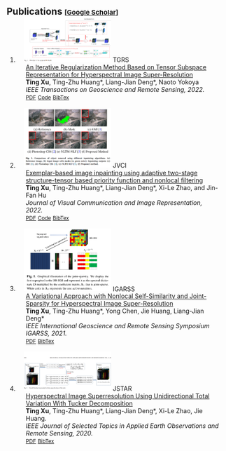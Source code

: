 
<h2 id="publications" style="margin: 2px 0px -15px;">Publications <temp style="font-size:15px;">[</temp><a href="https://scholar.google.com.hk/citations?user=NMwLfkYAAAAJ&hl=zh-CN&oi=sra" target="_blank" style="font-size:15px;">Google Scholar</a><temp style="font-size:15px;">]</temp></h2>

<div class="publications">
<ol class="bibliography">

<li>
<div class="pub-row">
  <div class="col-sm-3 abbr" style="position: relative;padding-right: 15px;padding-left: 15px;">
    <img src="assets/img/IR-TenSR.png" width="200px" class="teaser img-fluid z-depth-1" style="width=100;height=30%">
            <abbr class="badge">TGRS</abbr>
  </div>
  <div class="col-sm-9" style="position: relative;padding-right: 15px;padding-left: 20px;">
      <div class="title"><a href="https://ieeexplore.ieee.org/document/9777947">An Iterative Regularization Method Based on Tensor Subspace Representation for Hyperspectral Image Super-Resolution</a></div>
      <div class="author"><strong>Ting Xu</strong>, Ting-Zhu Huang*, Liang-Jian Deng*, Naoto Yokoya</div>
      <div class="periodical"><em>IEEE Transactions on Geoscience and Remote Sensing, 2022.</em>
      </div>
    <div class="links">
      <a href="https://ieeexplore.ieee.org/document/9777947" class="btn btn-sm z-depth-0" role="button" target="_blank" style="font-size:12px;">PDF</a>
      <a href="https://github.com/tingxu113/IRT" class="btn btn-sm z-depth-0" role="button" target="_blank" style="font-size:12px;">Code</a>
      <a href="https://github.com/tingxu113/tingxu113.github.io/blob/main/assets/img/IR_bib.txt" class="btn btn-sm z-depth-0" role="button" target="_blank" style="font-size:12px;">BibTex</a> 
    </div>
  </div>
</div>
</li>



<br>

  <li>
<div class="pub-row">
  <div class="col-sm-3 abbr" style="position: relative;padding-right: 15px;padding-left: 15px;">
    <img src="assets/img/Exe.png" width="200px" class="teaser img-fluid z-depth-1" style="width=100;height=30%">
            <abbr class="badge">JVCI</abbr>
  </div>
  <div class="col-sm-9" style="position: relative;padding-right: 15px;padding-left: 20px;">
      <div class="title"><a href="https://www.sciencedirect.com/science/article/pii/S1047320321002893">Exemplar-based image inpainting using adaptive two-stage structure-tensor based priority function and nonlocal filtering</a></div>
      <div class="author"><strong>Ting Xu</strong>, Ting-Zhu Huang*, Liang-Jian Deng*, Xi-Le Zhao, and Jin-Fan Hu</div>
      <div class="periodical"><em>Journal of Visual Communication and Image Representation, 2022.</em>
      </div>
    <div class="links">
      <a href="https://www.sciencedirect.com/science/article/pii/S1047320321002893" class="btn btn-sm z-depth-0" role="button" target="_blank" style="font-size:12px;">PDF</a>
      <a href="https://github.com/tingxu113/JVCIR" class="btn btn-sm z-depth-0" role="button" target="_blank" style="font-size:12px;">Code</a>
      <a href="https://github.com/tingxu113/tingxu113.github.io/blob/main/assets/img/Exe.txt" class="btn btn-sm z-depth-0" role="button" target="_blank" style="font-size:12px;">BibTex</a> 
    </div>
  </div>
</div>
</li>
  
  
  
<br>

  <li>
<div class="pub-row">
  <div class="col-sm-3 abbr" style="position: relative;padding-right: 15px;padding-left: 15px;">
    <img src="assets/img/IGAR.png" width="200px" class="teaser img-fluid z-depth-1" style="width=100;height=30%">
            <abbr class="badge">IGARSS</abbr>
  </div>
  <div class="col-sm-9" style="position: relative;padding-right: 15px;padding-left: 20px;">
      <div class="title"><a href="https://ieeexplore.ieee.org/document/9554815">A Variational Approach with Nonlocal Self-Similarity and Joint-Sparsity for Hyperspectral Image Super-Resolution</a></div>
      <div class="author"><strong>Ting Xu</strong>, Ting-Zhu Huang*, Yong Chen, Jie Huang, Liang-Jian Deng*</div>
      <div class="periodical"><em>IEEE International Geoscience and Remote Sensing Symposium IGARSS, 2021.</em>
      </div>
    <div class="links">
      <a href="https://ieeexplore.ieee.org/document/9554815" class="btn btn-sm z-depth-0" role="button" target="_blank" style="font-size:12px;">PDF</a>
      <a href="https://github.com/tingxu113/tingxu113.github.io/blob/main/assets/img/IGAR_bib.txt" class="btn btn-sm z-depth-0" role="button" target="_blank" style="font-size:12px;">BibTex</a> 
    </div>
  </div>
</div>
</li>  
  
  
 <br>

  <li>
<div class="pub-row">
  <div class="col-sm-3 abbr" style="position: relative;padding-right: 15px;padding-left: 15px;">
    <img src="assets/img/tuck.png" width="200px" class="teaser img-fluid z-depth-1" style="width=100;height=30%">
            <abbr class="badge">JSTAR</abbr>
  </div>
  <div class="col-sm-9" style="position: relative;padding-right: 15px;padding-left: 20px;">
      <div class="title"><a href="https://ieeexplore.ieee.org/document/9151315">Hyperspectral Image Superresolution Using Unidirectional Total Variation With Tucker Decomposition</a></div>
      <div class="author"><strong>Ting Xu</strong>, Ting-Zhu Huang*, Liang-Jian Deng*, Xi-Le Zhao, Jie Huang.</div>
      <div class="periodical"><em>IEEE Journal of Selected Topics in Applied Earth Observations and Remote Sensing, 2020.</em>
      </div>
    <div class="links">
      <a href="https://ieeexplore.ieee.org/document/9151315" class="btn btn-sm z-depth-0" role="button" target="_blank" style="font-size:12px;">PDF</a>
      <a href="https://github.com/tingxu113/tingxu113.github.io/blob/main/assets/img/tuck_bib.txt" class="btn btn-sm z-depth-0" role="button" target="_blank" style="font-size:12px;">BibTex</a> 
    </div>
  </div>
</div>
</li>  
  
  
  
  
  
  
  
  
  

</ol>
</div>
